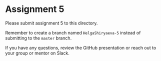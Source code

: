 # Assignment 5

Please submit assignment 5 to this directory.

Remember to create a branch named `HelgaShiryaeva-5` 
instead of submitting to the `master` branch.

If you have any questions, review the GitHub presentation or reach
out to your group or mentor on Slack.
